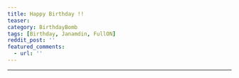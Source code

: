 ```yaml
---
title: Happy Birthday !!
teaser: 
category: BirthdayBomb
tags: [Birthday, Janamdin, FullON]
reddit_post: ''
featured_comments:
  - url: ''
---
```




---

[^1]:
    rahulislam.com.


